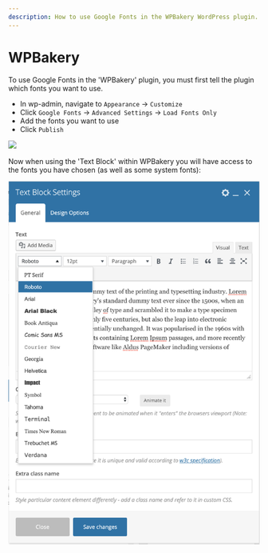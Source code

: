 ```yaml
---
description: How to use Google Fonts in the WPBakery WordPress plugin.
---
```


# WPBakery

To use Google Fonts in the 'WPBakery' plugin, you must first tell the plugin which fonts you want to use.

* In wp-admin, navigate to `Appearance` → `Customize`
* Click `Google Fonts` → `Advanced Settings` → `Load Fonts Only`
* Add the fonts you want to use
* Click `Publish`

![](https://blobscdn.gitbook.com/v0/b/gitbook-28427.appspot.com/o/assets%2F-LkTSjUWN2UHe7kspGpw%2F-LkVGhNqRyl51Q8q6Y4e%2F-LkVHZyEWATRRO7rb3V5%2Fimage.png?alt=media&token=954ff77d-f22a-4224-bf8c-018c3f19c4cf)

Now when using the 'Text Block' within WPBakery you will have access to the fonts you have chosen \(as well as some system fonts\):

![](../.gitbook/assets/image%20%285%29.png)

